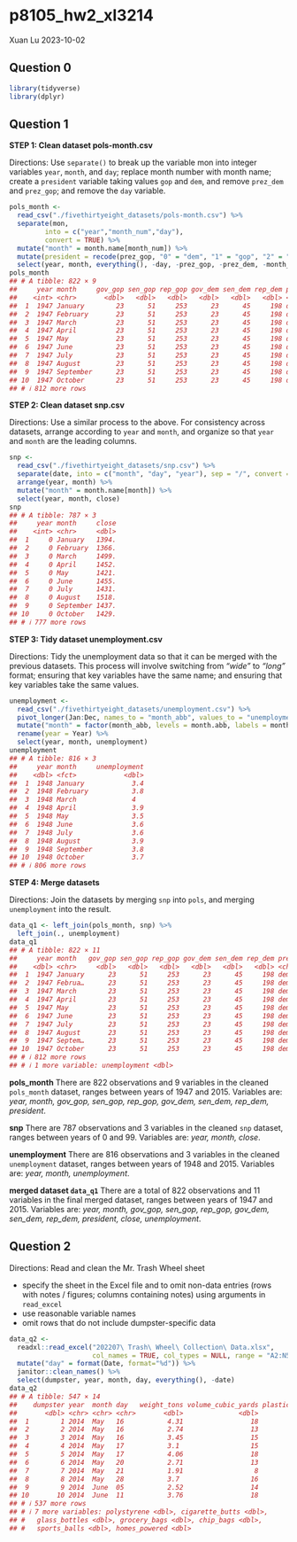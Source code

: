 p8105_hw2_xl3214
================
Xuan Lu
2023-10-02

## Question 0

``` r
library(tidyverse)
library(dplyr)
```

## Question 1

**STEP 1: Clean dataset pols-month.csv**

Directions: Use `separate()` to break up the variable mon into integer
variables `year`, `month`, and `day`; replace month number with month
name; create a `president` variable taking values `gop` and `dem`, and
remove `prez_dem` and `prez_gop`; and remove the `day` variable.

``` r
pols_month <- 
  read_csv("./fivethirtyeight_datasets/pols-month.csv") %>% 
  separate(mon, 
         into = c("year","month_num","day"), 
         convert = TRUE) %>% 
  mutate("month" = month.name[month_num]) %>%
  mutate(president = recode(prez_gop, "0" = "dem", "1" = "gop", "2" = "gop")) %>%
  select(year, month, everything(), -day, -prez_gop, -prez_dem, -month_num) 
pols_month
## # A tibble: 822 × 9
##     year month     gov_gop sen_gop rep_gop gov_dem sen_dem rep_dem president
##    <int> <chr>       <dbl>   <dbl>   <dbl>   <dbl>   <dbl>   <dbl> <chr>    
##  1  1947 January        23      51     253      23      45     198 dem      
##  2  1947 February       23      51     253      23      45     198 dem      
##  3  1947 March          23      51     253      23      45     198 dem      
##  4  1947 April          23      51     253      23      45     198 dem      
##  5  1947 May            23      51     253      23      45     198 dem      
##  6  1947 June           23      51     253      23      45     198 dem      
##  7  1947 July           23      51     253      23      45     198 dem      
##  8  1947 August         23      51     253      23      45     198 dem      
##  9  1947 September      23      51     253      23      45     198 dem      
## 10  1947 October        23      51     253      23      45     198 dem      
## # ℹ 812 more rows
```

**STEP 2: Clean dataset snp.csv**

Directions: Use a similar process to the above. For consistency across
datasets, arrange according to `year` and `month`, and organize so that
`year` and `month` are the leading columns.

``` r
snp <- 
  read_csv("./fivethirtyeight_datasets/snp.csv") %>%
  separate(date, into = c("month", "day", "year"), sep = "/", convert = TRUE) %>%
  arrange(year, month) %>%
  mutate("month" = month.name[month]) %>%
  select(year, month, close) 
snp
## # A tibble: 787 × 3
##     year month     close
##    <int> <chr>     <dbl>
##  1     0 January   1394.
##  2     0 February  1366.
##  3     0 March     1499.
##  4     0 April     1452.
##  5     0 May       1421.
##  6     0 June      1455.
##  7     0 July      1431.
##  8     0 August    1518.
##  9     0 September 1437.
## 10     0 October   1429.
## # ℹ 777 more rows
```

**STEP 3: Tidy dataset unemployment.csv**

Directions: Tidy the unemployment data so that it can be merged with the
previous datasets. This process will involve switching from *“wide”* to
*“long”* format; ensuring that key variables have the same name; and
ensuring that key variables take the same values.

``` r
unemployment <- 
  read_csv("./fivethirtyeight_datasets/unemployment.csv") %>%
  pivot_longer(Jan:Dec, names_to = "month_abb", values_to = "unemployment") %>%
  mutate("month" = factor(month_abb, levels = month.abb, labels = month.name)) %>%
  rename(year = Year) %>%
  select(year, month, unemployment)
unemployment
## # A tibble: 816 × 3
##     year month     unemployment
##    <dbl> <fct>            <dbl>
##  1  1948 January            3.4
##  2  1948 February           3.8
##  3  1948 March              4  
##  4  1948 April              3.9
##  5  1948 May                3.5
##  6  1948 June               3.6
##  7  1948 July               3.6
##  8  1948 August             3.9
##  9  1948 September          3.8
## 10  1948 October            3.7
## # ℹ 806 more rows
```

**STEP 4: Merge datasets**

Directions: Join the datasets by merging `snp` into `pols`, and merging
`unemployment` into the result.

``` r
data_q1 <- left_join(pols_month, snp) %>%
  left_join(., unemployment)
data_q1
## # A tibble: 822 × 11
##     year month   gov_gop sen_gop rep_gop gov_dem sen_dem rep_dem president close
##    <dbl> <chr>     <dbl>   <dbl>   <dbl>   <dbl>   <dbl>   <dbl> <chr>     <dbl>
##  1  1947 January      23      51     253      23      45     198 dem          NA
##  2  1947 Februa…      23      51     253      23      45     198 dem          NA
##  3  1947 March        23      51     253      23      45     198 dem          NA
##  4  1947 April        23      51     253      23      45     198 dem          NA
##  5  1947 May          23      51     253      23      45     198 dem          NA
##  6  1947 June         23      51     253      23      45     198 dem          NA
##  7  1947 July         23      51     253      23      45     198 dem          NA
##  8  1947 August       23      51     253      23      45     198 dem          NA
##  9  1947 Septem…      23      51     253      23      45     198 dem          NA
## 10  1947 October      23      51     253      23      45     198 dem          NA
## # ℹ 812 more rows
## # ℹ 1 more variable: unemployment <dbl>
```

**pols_month** There are 822 observations and 9 variables in the cleaned
`pols_month` dataset, ranges between years of 1947 and 2015. Variables
are: *year, month, gov_gop, sen_gop, rep_gop, gov_dem, sen_dem, rep_dem,
president*.

**snp** There are 787 observations and 3 variables in the cleaned `snp`
dataset, ranges between years of 0 and 99. Variables are: *year, month,
close*.

**unemployment** There are 816 observations and 3 variables in the
cleaned `unemployment` dataset, ranges between years of 1948 and 2015.
Variables are: *year, month, unemployment*.

**merged dataset `data_q1`** There are a total of 822 observations and
11 variables in the final merged dataset, ranges between years of 1947
and 2015. Variables are: *year, month, gov_gop, sen_gop, rep_gop,
gov_dem, sen_dem, rep_dem, president, close, unemployment*.

## Question 2

Directions: Read and clean the Mr. Trash Wheel sheet

- specify the sheet in the Excel file and to omit non-data entries (rows
  with notes / figures; columns containing notes) using arguments in
  `read_excel`
- use reasonable variable names
- omit rows that do not include dumpster-specific data

``` r
data_q2 <- 
  readxl::read_excel("202207\ Trash\ Wheel\ Collection\ Data.xlsx", 
                     col_names = TRUE, col_types = NULL, range = "A2:N549") %>%
  mutate("day" = format(Date, format="%d")) %>%
  janitor::clean_names() %>%
  select(dumpster, year, month, day, everything(), -date)
data_q2
## # A tibble: 547 × 14
##    dumpster year  month day   weight_tons volume_cubic_yards plastic_bottles
##       <dbl> <chr> <chr> <chr>       <dbl>              <dbl>           <dbl>
##  1        1 2014  May   16           4.31                 18            1450
##  2        2 2014  May   16           2.74                 13            1120
##  3        3 2014  May   16           3.45                 15            2450
##  4        4 2014  May   17           3.1                  15            2380
##  5        5 2014  May   17           4.06                 18             980
##  6        6 2014  May   20           2.71                 13            1430
##  7        7 2014  May   21           1.91                  8             910
##  8        8 2014  May   28           3.7                  16            3580
##  9        9 2014  June  05           2.52                 14            2400
## 10       10 2014  June  11           3.76                 18            1340
## # ℹ 537 more rows
## # ℹ 7 more variables: polystyrene <dbl>, cigarette_butts <dbl>,
## #   glass_bottles <dbl>, grocery_bags <dbl>, chip_bags <dbl>,
## #   sports_balls <dbl>, homes_powered <dbl>
```
